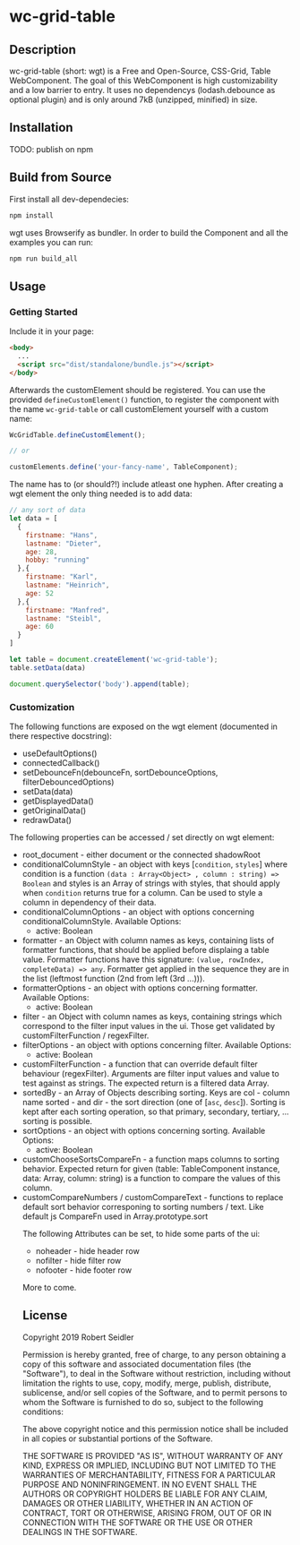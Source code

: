 # wc-grid-table

## Description

wc-grid-table (short: wgt) is a Free and Open-Source, CSS-Grid, Table WebComponent. The goal of this WebComponent is high customizability and a low barrier to entry. 
It uses no dependencys (lodash.debounce as optional plugin) and is only around 7kB (unzipped, minified) in size.

## Installation

TODO: publish on npm

## Build from Source

First install all dev-dependecies:
```bash
npm install
```

wgt uses Browserify as bundler. In order to build the Component and all the examples you can run:

```bash
npm run build_all
```

## Usage

### Getting Started

Include it in your page:

```html
<body>
  ...
  <script src="dist/standalone/bundle.js"></script>
</body>
```

Afterwards the customElement should be registered. You can use the provided `defineCustomElement()` function, to register the component with the name `wc-grid-table` or call customElement yourself with a custom name:

```javascript
WcGridTable.defineCustomElement();

// or

customElements.define('your-fancy-name', TableComponent);
```

The name has to (or should?!) include atleast one hyphen.
After creating a wgt element the only thing needed is to add data:

```javascript
// any sort of data
let data = [
  {
    firstname: "Hans",
    lastname: "Dieter",
    age: 28,
    hobby: "running"
  },{
    firstname: "Karl",
    lastname: "Heinrich",
    age: 52
  },{
    firstname: "Manfred",
    lastname: "Steibl",
    age: 60
  }
]

let table = document.createElement('wc-grid-table');
table.setData(data)

document.querySelector('body').append(table);
```

### Customization

The following functions are exposed on the wgt element (documented in there respective docstring):
* useDefaultOptions()
* connectedCallback()
* setDebounceFn(debounceFn, sortDebounceOptions, filterDebouncedOptions)
* setData(data)
* getDisplayedData()
* getOriginalData()
* redrawData()

The following properties can be accessed / set directly on wgt element:
* root_document - either document or the connected shadowRoot
* conditionalColumnStyle - an object with keys [`condition`, `styles`] where condition is a function `(data : Array<Object> , column : string) => Boolean` and styles is
  an Array of strings with styles, that should apply when `condition` returns true for a column.
  Can be used to style a column in dependency of their data. 
* conditionalColumnOptions - an object with options concerning conditionalColumnStyle. Available Options:
  * active: Boolean
* formatter - an Object with column names as keys, containing lists of formatter functions, that should be applied before displaing a table value. Formatter functions
  have this signature: `(value, rowIndex, completeData) => any`. Formatter get applied in the sequence they are in the list (leftmost function (2nd from left (3rd ...))).
* formatterOptions - an object with options concerning formatter. Available Options:
  * active: Boolean
* filter - an Object with column names as keys, containing strings which correspond to the filter input values in the ui. 
  Those get validated by customFilterFunction / regexFilter.
* filterOptions - an object with options concerning filter. Available Options:
  * active: Boolean
* customFilterFunction - a function that can override default filter behaviour (regexFilter). Arguments are filter input values and value to test against as strings.
  The expected return is a filtered data Array.
* sortedBy - an Array of Objects describing sorting. Keys are col - column name sorted - and dir - the sort direction (one of [`asc`, `desc`]). Sorting is kept after each
  sorting operation, so that primary, secondary, tertiary, ... sorting is possible.
* sortOptions - an object with options concerning sorting. Available Options:
  * active: Boolean
* customChooseSortsCompareFn - a function maps columns to sorting behavior. Expected return for given (table: TableComponent instance, data: Array<Object>, column: string)
  is a function to compare the values of this column.
* customCompareNumbers / customCompareText - functions to replace default sort behavior corresponing to sorting numbers / text. Like default js CompareFn used in Array.prototype.sort

The following Attributes can be set, to hide some parts of the ui:
* noheader - hide header row
* nofilter - hide filter row
* nofooter - hide footer row


More to come.

## License

Copyright 2019 Robert Seidler

Permission is hereby granted, free of charge, to any person obtaining a copy of this software and associated documentation files (the "Software"), to deal in the Software without restriction, including without limitation the rights to use, copy, modify, merge, publish, distribute, sublicense, and/or sell copies of the Software, and to permit persons to whom the Software is furnished to do so, subject to the following conditions:

The above copyright notice and this permission notice shall be included in all copies or substantial portions of the Software.

THE SOFTWARE IS PROVIDED "AS IS", WITHOUT WARRANTY OF ANY KIND, EXPRESS OR IMPLIED, INCLUDING BUT NOT LIMITED TO THE WARRANTIES OF MERCHANTABILITY, FITNESS FOR A PARTICULAR PURPOSE AND NONINFRINGEMENT. IN NO EVENT SHALL THE AUTHORS OR COPYRIGHT HOLDERS BE LIABLE FOR ANY CLAIM, DAMAGES OR OTHER LIABILITY, WHETHER IN AN ACTION OF CONTRACT, TORT OR OTHERWISE, ARISING FROM, OUT OF OR IN CONNECTION WITH THE SOFTWARE OR THE USE OR OTHER DEALINGS IN THE SOFTWARE.
